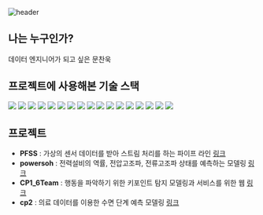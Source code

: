 <!--
**mooncw/mooncw** is a ✨ _special_ ✨ repository because its `README.md` (this file) appears on your GitHub profile.

Here are some ideas to get you started:

- 🔭 I’m currently working on ...
- 🌱 I’m currently learning ...
- 👯 I’m looking to collaborate on ...
- 🤔 I’m looking for help with ...
- 💬 Ask me about ...
- 📫 How to reach me: ...
- 😄 Pronouns: ...
- ⚡ Fun fact: ...
-->
![header](https://capsule-render.vercel.app/api?type=waving&text=Introduce)
## 나는 누구인가?
데이터 엔지니어가 되고 싶은 문찬욱
## 프로젝트에 사용해본 기술 스택
<div align="left">
	<img src="https://img.shields.io/badge/python-3776AB?style=flat&logo=python&logoColor=white" />
	<img src="https://img.shields.io/badge/amazonec2-FF9900?style=flat&logo=amazonec2&logoColor=white" />
	<img src="https://img.shields.io/badge/ubuntu-E95420?style=flat&logo=ubuntu&logoColor=white" />
	<img src="https://img.shields.io/badge/jupyter-F37626?style=flat&logo=jupyter&logoColor=white" />
	<img src="https://img.shields.io/badge/apachekafka-231F20?style=flat&logo=apachekafka&logoColor=white" />
	<img src="https://img.shields.io/badge/apachespark-E25A1C?style=flat&logo=apachespark&logoColor=white" />
	<img src="https://img.shields.io/badge/apachehadoop-66CCFF?style=flat&logo=apachehadoop&logoColor=white" />
	<img src="https://img.shields.io/badge/influxdb-22ADF6?style=flat&logo=influxdb&logoColor=white" />
	<img src="https://img.shields.io/badge/grafana-F46800?style=flat&logo=grafana&logoColor=white" />
	<img src="https://img.shields.io/badge/django-092E20?style=flat&logo=django&logoColor=white" />
	<img src="https://img.shields.io/badge/scikitlearn-F7931E?style=flat&logo=scikitlearn&logoColor=white" />
	<img src="https://img.shields.io/badge/Git-F05032?style=flat&logo=Git&logoColor=white"/>
	<img src="https://img.shields.io/badge/OpenCV-5C3EE8?style=flat&logo=OpenCV&logoColor=white"/>
	<img src="https://img.shields.io/badge/HTML5-E34F26?style=flat&logo=HTML5&logoColor=white"/>
	<img src="https://img.shields.io/badge/Amazon EC2-FF9900?style=flat&logo=Amazon EC2&logoColor=white"/>
	<img src="https://img.shields.io/badge/JavaScript-F7DF1E?style=flat&logo=JavaScript&logoColor=white"/>
	<img src="https://img.shields.io/badge/Bootstrap-7952B3?style=flat&logo=Bootstrap&logoColor=white"/>
</div>

## 프로젝트
* **PFSS** : 가상의 센서 데이터를 받아 스트림 처리를 하는 파이프 라인 [링크](https://github.com/mooncw/PFSS)
* **powersoh** : 전력설비의 역률, 전압고조파, 전류고조파 상태를 예측하는 모델링 [링크](https://github.com/mooncw/powersoh)
* **CP1_6Team** : 행동을 파악하기 위한 키포인트 탐지 모델링과 서비스를 위한 웹 [링크](https://github.com/mooncw/CP1_6Team)
* **cp2** : 의료 데이터를 이용한 수면 단계 예측 모델링 [링크](https://github.com/mooncw/cp2)
